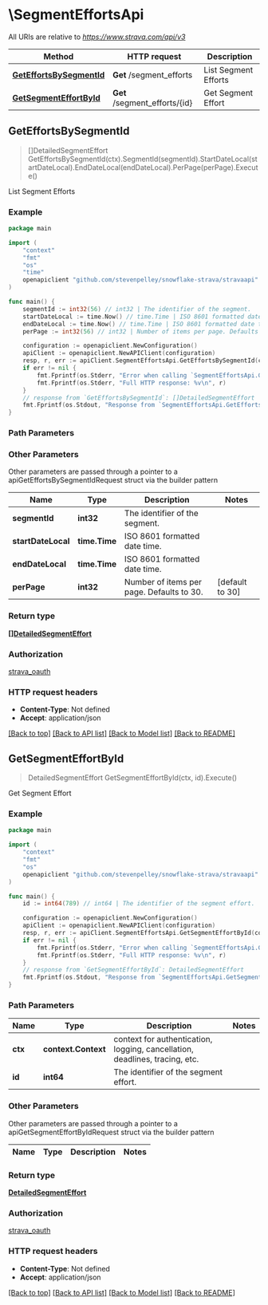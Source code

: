 # \SegmentEffortsApi

All URIs are relative to *https://www.strava.com/api/v3*

Method | HTTP request | Description
------------- | ------------- | -------------
[**GetEffortsBySegmentId**](SegmentEffortsApi.md#GetEffortsBySegmentId) | **Get** /segment_efforts | List Segment Efforts
[**GetSegmentEffortById**](SegmentEffortsApi.md#GetSegmentEffortById) | **Get** /segment_efforts/{id} | Get Segment Effort



## GetEffortsBySegmentId

> []DetailedSegmentEffort GetEffortsBySegmentId(ctx).SegmentId(segmentId).StartDateLocal(startDateLocal).EndDateLocal(endDateLocal).PerPage(perPage).Execute()

List Segment Efforts



### Example

```go
package main

import (
    "context"
    "fmt"
    "os"
    "time"
    openapiclient "github.com/stevenpelley/snowflake-strava/stravaapi"
)

func main() {
    segmentId := int32(56) // int32 | The identifier of the segment.
    startDateLocal := time.Now() // time.Time | ISO 8601 formatted date time. (optional)
    endDateLocal := time.Now() // time.Time | ISO 8601 formatted date time. (optional)
    perPage := int32(56) // int32 | Number of items per page. Defaults to 30. (optional) (default to 30)

    configuration := openapiclient.NewConfiguration()
    apiClient := openapiclient.NewAPIClient(configuration)
    resp, r, err := apiClient.SegmentEffortsApi.GetEffortsBySegmentId(context.Background()).SegmentId(segmentId).StartDateLocal(startDateLocal).EndDateLocal(endDateLocal).PerPage(perPage).Execute()
    if err != nil {
        fmt.Fprintf(os.Stderr, "Error when calling `SegmentEffortsApi.GetEffortsBySegmentId``: %v\n", err)
        fmt.Fprintf(os.Stderr, "Full HTTP response: %v\n", r)
    }
    // response from `GetEffortsBySegmentId`: []DetailedSegmentEffort
    fmt.Fprintf(os.Stdout, "Response from `SegmentEffortsApi.GetEffortsBySegmentId`: %v\n", resp)
}
```

### Path Parameters



### Other Parameters

Other parameters are passed through a pointer to a apiGetEffortsBySegmentIdRequest struct via the builder pattern


Name | Type | Description  | Notes
------------- | ------------- | ------------- | -------------
 **segmentId** | **int32** | The identifier of the segment. | 
 **startDateLocal** | **time.Time** | ISO 8601 formatted date time. | 
 **endDateLocal** | **time.Time** | ISO 8601 formatted date time. | 
 **perPage** | **int32** | Number of items per page. Defaults to 30. | [default to 30]

### Return type

[**[]DetailedSegmentEffort**](DetailedSegmentEffort.md)

### Authorization

[strava_oauth](../README.md#strava_oauth)

### HTTP request headers

- **Content-Type**: Not defined
- **Accept**: application/json

[[Back to top]](#) [[Back to API list]](../README.md#documentation-for-api-endpoints)
[[Back to Model list]](../README.md#documentation-for-models)
[[Back to README]](../README.md)


## GetSegmentEffortById

> DetailedSegmentEffort GetSegmentEffortById(ctx, id).Execute()

Get Segment Effort



### Example

```go
package main

import (
    "context"
    "fmt"
    "os"
    openapiclient "github.com/stevenpelley/snowflake-strava/stravaapi"
)

func main() {
    id := int64(789) // int64 | The identifier of the segment effort.

    configuration := openapiclient.NewConfiguration()
    apiClient := openapiclient.NewAPIClient(configuration)
    resp, r, err := apiClient.SegmentEffortsApi.GetSegmentEffortById(context.Background(), id).Execute()
    if err != nil {
        fmt.Fprintf(os.Stderr, "Error when calling `SegmentEffortsApi.GetSegmentEffortById``: %v\n", err)
        fmt.Fprintf(os.Stderr, "Full HTTP response: %v\n", r)
    }
    // response from `GetSegmentEffortById`: DetailedSegmentEffort
    fmt.Fprintf(os.Stdout, "Response from `SegmentEffortsApi.GetSegmentEffortById`: %v\n", resp)
}
```

### Path Parameters


Name | Type | Description  | Notes
------------- | ------------- | ------------- | -------------
**ctx** | **context.Context** | context for authentication, logging, cancellation, deadlines, tracing, etc.
**id** | **int64** | The identifier of the segment effort. | 

### Other Parameters

Other parameters are passed through a pointer to a apiGetSegmentEffortByIdRequest struct via the builder pattern


Name | Type | Description  | Notes
------------- | ------------- | ------------- | -------------


### Return type

[**DetailedSegmentEffort**](DetailedSegmentEffort.md)

### Authorization

[strava_oauth](../README.md#strava_oauth)

### HTTP request headers

- **Content-Type**: Not defined
- **Accept**: application/json

[[Back to top]](#) [[Back to API list]](../README.md#documentation-for-api-endpoints)
[[Back to Model list]](../README.md#documentation-for-models)
[[Back to README]](../README.md)

